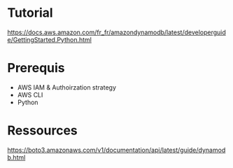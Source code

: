 # Tutorial
https://docs.aws.amazon.com/fr_fr/amazondynamodb/latest/developerguide/GettingStarted.Python.html

# Prerequis

- AWS IAM & Authoirzation strategy
- AWS CLI
- Python

# Ressources

https://boto3.amazonaws.com/v1/documentation/api/latest/guide/dynamodb.html
